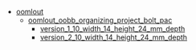 * [oomlout](oomlout)
  * [oomlout_oobb_organizing_project_bolt_pac](oomlout/oomlout_oobb_organizing_project_bolt_pac)
    * [version_1_10_width_14_height_24_mm_depth](oomlout/oomlout_oobb_organizing_project_bolt_pac/version_1_10_width_14_height_24_mm_depth)
    * [version_2_10_width_14_height_24_mm_depth](oomlout/oomlout_oobb_organizing_project_bolt_pac/version_2_10_width_14_height_24_mm_depth)
